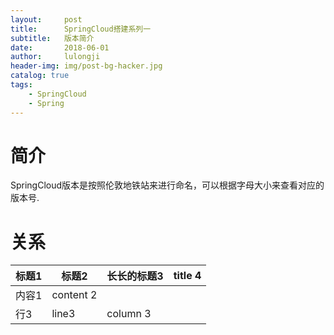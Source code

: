 ```yaml
---
layout:     post
title:      SpringCloud搭建系列一
subtitle:   版本简介
date:       2018-06-01
author:     lulongji
header-img: img/post-bg-hacker.jpg
catalog: true
tags:
    - SpringCloud
    - Spring
---
```



# 简介

SpringCloud版本是按照伦敦地铁站来进行命名，可以根据字母大小来查看对应的版本号.

# 关系

| 标题1 | 标题2   | 长长的标题3 | title 4 |
| ----- | --------- | ----------- | ------- |
| 内容1 | content 2 |             |         |
| 行3  | line3     | column 3    |         |


